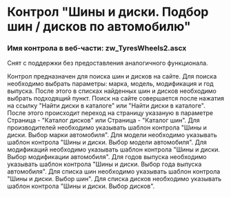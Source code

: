 ﻿---
description: 2.4.11.0
---
# Контрол "Шины и диски. Подбор шин / дисков по автомобилю"
### Имя контрола в веб-части: zw_TyresWheels2.ascx
Снят с поддержки без предоставления аналогичного функционала.

Контрол предназначен для поиска шин и дисков на сайте.
Для поиска необходимо выбрать параметры: марка, модель, модификация и год выпуска. После этого в списках найденных шин и дисков необходимо выбрать подходящий пункт. Поиск на сайте совершается после нажатия на ссылку "Найти диски в каталоге" или "Найти диски в каталоге".
После этого происходит переход на страницу указаную в параметре Страница - "Каталог дисков" или Страница - "Каталог шин".
Для производителей необходимо указывать шаблон контрола "Шины и диски. Выбор марки автомобиля".
Для модели необходимо указывать шаблон контрола "Шины и диски. Выбор модели автомобиля".
Для модификаций необходимо указывать шаблон контрола "Шины и диски. Выбор модификации автомобиля".
Для годов выпуска необходимо указывать шаблон контрола "Шины и диски. Выбор года выпуска автомобиля".
Для списка шин необходимо указывать шаблон контрола "Шины и диски. Выбор шин".
Для списка дисков необходимо указывать шаблон контрола "Шины и диски. Выбор дисков".
